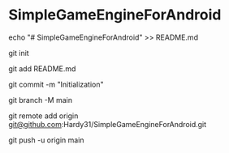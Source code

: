 # SimpleGameEngineForAndroid

echo "# SimpleGameEngineForAndroid" >> README.md

git init

git add README.md

git commit -m "Initialization"

git branch -M main

git remote add origin git@github.com:Hardy31/SimpleGameEngineForAndroid.git

git push -u origin main

